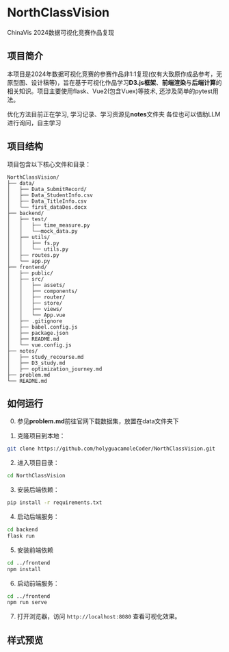 # NorthClassVision

ChinaVis 2024数据可视化竞赛作品复现

## 项目简介

本项目是2024年数据可视化竞赛的参赛作品非1:1复现(仅有大致原作成品参考，无原型图、设计稿等)，旨在基于可视化作品学习**D3.js框架**、**前端渲染**与**后端计算**的相关知识。项目主要使用flask、Vue2(包含Vuex)等技术, 还涉及简单的pytest用法。

优化方法目前正在学习, 学习记录、学习资源见**notes**文件夹
各位也可以借助LLM进行询问，自主学习

## 项目结构

项目包含以下核心文件和目录：

```
NorthClassVision/
├── data/
│   ├── Data_SubmitRecord/
│   ├── Data_StudentInfo.csv
│   ├── Data_TitleInfo.csv
│   └── first_dataDes.docx
├── backend/
│   ├── test/
│   │   ├── time_measure.py
│   │   └──mock_data.py
│   ├── utils/
│   │   ├── fs.py
│   │   └── utils.py
│   ├── routes.py
│   └── app.py
├── frontend/
│   ├── public/
│   ├── src/
│   │   ├── assets/
│   │   ├── components/
│   │   ├── router/
│   │   ├── store/
│   │   ├── views/
│   │   └── App.vue
│   ├── .gitignore
│   ├── babel.config.js
│   ├── package.json
│   ├── README.md
│   └── vue.config.js
├── notes/
│   ├── study_recourse.md
│   ├── D3_study.md
│   ├── optimization_journey.md
├── problem.md
└── README.md
```

## 如何运行

0. 参见**problem.md**前往官网下载数据集，放置在data文件夹下

1. 克隆项目到本地：

```bash
git clone https://github.com/holyguacamoleCoder/NorthClassVision.git
```

2. 进入项目目录：

```bash
cd NorthClassVision
```

3. 安装后端依赖：

```bash
pip install -r requirements.txt
```

4. 启动后端服务：

```bash
cd backend
flask run
```

5. 安装前端依赖

```bash
cd ../frontend
npm install
```

6. 启动前端服务：

```bash
cd ../frontend
npm run serve
```

7. 打开浏览器，访问 `http://localhost:8080` 查看可视化效果。

## 样式预览



